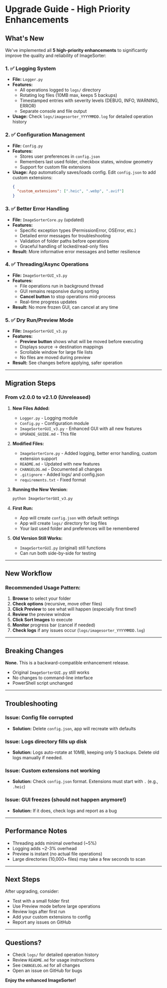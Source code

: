 # Upgrade Guide - High Priority Enhancements

## What's New

We've implemented all **5 high-priority enhancements** to significantly improve the quality and reliability of ImageSorter:

### 1. ✅ Logging System
- **File:** `Logger.py`
- **Features:**
  - All operations logged to `logs/` directory
  - Rotating log files (10MB max, keeps 5 backups)
  - Timestamped entries with severity levels (DEBUG, INFO, WARNING, ERROR)
  - Separate console and file output
- **Usage:** Check `logs/imagesorter_YYYYMMDD.log` for detailed operation history

### 2. ✅ Configuration Management
- **File:** `Config.py`
- **Features:**
  - Stores user preferences in `config.json`
  - Remembers last used folder, checkbox states, window geometry
  - Support for custom file extensions
- **Usage:** App automatically saves/loads config. Edit `config.json` to add custom extensions:
  ```json
  {
    "custom_extensions": [".heic", ".webp", ".avif"]
  }
  ```

### 3. ✅ Better Error Handling
- **File:** `ImageSorterCore.py` (updated)
- **Features:**
  - Specific exception types (PermissionError, OSError, etc.)
  - Detailed error messages for troubleshooting
  - Validation of folder paths before operations
  - Graceful handling of locked/read-only files
- **Result:** More informative error messages and better resilience

### 4. ✅ Threading/Async Operations
- **File:** `ImageSorterGUI_v3.py`
- **Features:**
  - File operations run in background thread
  - GUI remains responsive during sorting
  - **Cancel button** to stop operations mid-process
  - Real-time progress updates
- **Result:** No more frozen GUI, can cancel at any time

### 5. ✅ Dry Run/Preview Mode
- **File:** `ImageSorterGUI_v3.py`
- **Features:**
  - **Preview button** shows what will be moved before executing
  - Displays source → destination mappings
  - Scrollable window for large file lists
  - No files are moved during preview
- **Result:** See changes before applying, safer operation

---

## Migration Steps

### From v2.0.0 to v2.1.0 (Unreleased)

1. **New Files Added:**
   - `Logger.py` - Logging module
   - `Config.py` - Configuration module
   - `ImageSorterGUI_v3.py` - Enhanced GUI with all new features
   - `UPGRADE_GUIDE.md` - This file

2. **Modified Files:**
   - `ImageSorterCore.py` - Added logging, better error handling, custom extension support
   - `README.md` - Updated with new features
   - `CHANGELOG.md` - Documented all changes
   - `.gitignore` - Added logs/ and config.json
   - `requirements.txt` - Fixed format

3. **Running the New Version:**
   ```bash
   python ImageSorterGUI_v3.py
   ```

4. **First Run:**
   - App will create `config.json` with default settings
   - App will create `logs/` directory for log files
   - Your last used folder and preferences will be remembered

5. **Old Version Still Works:**
   - `ImageSorterGUI.py` (original) still functions
   - Can run both side-by-side for testing

---

## New Workflow

### Recommended Usage Pattern:

1. **Browse** to select your folder
2. **Check options** (recursive, move other files)
3. **Click Preview** to see what will happen (especially first time!)
4. **Review** the preview window
5. **Click Sort Images** to execute
6. **Monitor** progress bar (cancel if needed)
7. **Check logs** if any issues occur (`logs/imagesorter_YYYYMMDD.log`)

---

## Breaking Changes

**None.** This is a backward-compatible enhancement release.

- Original `ImageSorterGUI.py` still works
- No changes to command-line interface
- PowerShell script unchanged

---

## Troubleshooting

### Issue: Config file corrupted
- **Solution:** Delete `config.json`, app will recreate with defaults

### Issue: Logs directory fills up disk
- **Solution:** Logs auto-rotate at 10MB, keeping only 5 backups. Delete old logs manually if needed.

### Issue: Custom extensions not working
- **Solution:** Check `config.json` format. Extensions must start with `.` (e.g., `.heic`)

### Issue: GUI freezes (should not happen anymore!)
- **Solution:** If it does, check logs and report as a bug

---

## Performance Notes

- Threading adds minimal overhead (~5%)
- Logging adds ~2-3% overhead
- Preview is instant (no actual file operations)
- Large directories (10,000+ files) may take a few seconds to scan

---

## Next Steps

After upgrading, consider:
- Test with a small folder first
- Use Preview mode before large operations
- Review logs after first run
- Add your custom extensions to config
- Report any issues on GitHub

---

## Questions?

- Check `logs/` for detailed operation history
- Review `README.md` for usage instructions
- See `CHANGELOG.md` for all changes
- Open an issue on GitHub for bugs

**Enjoy the enhanced ImageSorter!**

